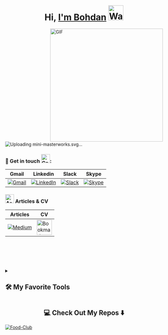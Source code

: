   <!-- Some badges are from https://github.com/Ileriayo/markdown-badges -->
  <!-- Some emojis can be found at https://animated-fluent-emoji.vercel.app -->
  <!-- People illustrations by Storyset: https://storyset.com/people" -->


<h1 align="center">Hi, 
  <a href="https://github.com/Petrovych9" title="Profile">I'm Bohdan</a>
  <img src="https://raw.githubusercontent.com/Tarikul-Islam-Anik/Animated-Fluent-Emojis/master/Emojis/Hand%20gestures/Waving%20Hand.png" alt="Waving Hand" width="48" height="48" />
</h1>

<img align="right" alt="GIF" src="https://github.com/Petrovych9/Petrovych9/assets/137152593/876a4081-ebb0-4886-9974-f095eaa316a8" width="360px"/>


![Uploading mini-masterworks.svg…]()




 ### 📝  Get in touch <img src="https://raw.githubusercontent.com/Tarikul-Islam-Anik/Animated-Fluent-Emojis/master/Emojis/Hand%20gestures/Call%20Me%20Hand.png" alt="Call Me Hand" width="28" height="28" />:


| Gmail | Linkedin  | Slack | Skype |
| ----- | --------- | ----- | ----- |
| [![Gmail](https://img.shields.io/badge/Gmail-D14836?style=for-the-badge&logo=gmail&logoColor=white)](mailto:bohdan.work9@gmail.com) | [![LinkedIn](https://img.shields.io/badge/linkedin-%230077B5.svg?style=for-the-badge&logo=linkedin&logoColor=white)](https://linkedin.com/in/bohdan-petrovych9) | [![Slack](https://img.shields.io/badge/Slack-4A154B?style=for-the-badge&logo=slack&logoColor=white)](https://training-club-group.slack.com/team/U057RJHET52) | [![Skype](https://img.shields.io/badge/Skype-%2300AFF0.svg?style=for-the-badge&logo=Skype&logoColor=white)](https://join.skype.com/invite/KxSpx9ipl3hD)       



 ### <img src="https://raw.githubusercontent.com/Tarikul-Islam-Anik/Animated-Fluent-Emojis/master/Emojis/People%20with%20professions/Artist%20Light%20Skin%20Tone.png" alt="Artist" width="28" height="28" /> Articles & CV


| Articles | CV |
| -------- | ----- |
| [![Medium](https://img.shields.io/badge/Medium-12100E?style=for-the-badge&logo=medium&logoColor=white)](https://medium.com/@bohdan-petrovych9) | [<img src="https://raw.githubusercontent.com/Tarikul-Islam-Anik/Animated-Fluent-Emojis/master/Emojis/Objects/Bookmark%20Tabs.png" alt="Bookmark Tabs" target="_blank" width="48" height="48" />](https://drive.google.com/file/d/1HGJUD1D0-wwvUVW_FyZEry7gyxxkMJD7/view?usp=drive_link)

<br>
<br>
<br>
<br>
<br>
<details> 
  <summary><h2>🛠️ My Favorite Tools</h2></summary>

  <h3>👨‍💻 Programming and Markup Languages</h3>

  <p>
      <a href="https://github.com/search?q=user%3ADenverCoder1+language%3Ahtml"><img alt="HTML" src="https://img.shields.io/badge/html5-%23E34F26.svg?style=for-the-badge&logo=html5&logoColor=white"></a>
      <a href="https://github.com/search?q=user%3ADenverCoder1+language%3Amarkdown"><img alt="Markdown" src="https://img.shields.io/badge/markdown-%23000000.svg?style=for-the-badge&logo=markdown&logoColor=white"></a>
      <a href="https://github.com/search?q=user%3ADenverCoder1+language%3Apython"><img alt="Python" src="https://img.shields.io/badge/python-3670A0?style=for-the-badge&logo=python&logoColor=ffdd54"></a>
      <a href="https://github.com/search?q=user%3ADenverCoder1+language%3Asql"><img alt="SQL" src="https://custom-icon-badges.demolab.com/badge/SQL-025E8C.svg?logo=database&logoColor=white"></a>
  </p>

  <h3>🧰 Frameworks and Libraries</h3

  <p>
      <a href="#"><img alt="Flask" src="https://img.shields.io/badge/flask-%23000.svg?style=for-the-badge&logo=flask&logoColor=white"></a>
      <a href="#"><img alt="NumPy" src="https://img.shields.io/badge/numpy-%23013243.svg?style=for-the-badge&logo=numpy&logoColor=white"></a>
      <a href="#"><img alt="Pandas" src="https://img.shields.io/badge/pandas-%23150458.svg?style=for-the-badge&logo=pandas&logoColor=white"></a>
    <a href="#"><img alt="Matplotlib" src="https://img.shields.io/badge/Matplotlib-%23ffffff.svg?style=for-the-badge&logo=Matplotlib&logoColor=black"></a>
  <a href="#"><img alt="Jinja" src="https://img.shields.io/badge/jinja-white.svg?style=for-the-badge&logo=jinja&logoColor=black"></a>
  </p>

  <h3>🗄️ Databases and Cloud Hosting</h3>

  <p>
      <a href="#"><img alt="MongoDB" src ="https://img.shields.io/badge/MongoDB-%234ea94b.svg?style=for-the-badge&logo=mongodb&logoColor=white"></a>
      <a href="#"><img alt="MySQL" src="https://img.shields.io/badge/mysql-%2300000f.svg?style=for-the-badge&logo=mysql&logoColor=white"></a>
      <a href="#"><img alt="SQLite" src ="https://img.shields.io/badge/sqlite-%2307405e.svg?style=for-the-badge&logo=sqlite&logoColor=white"></a>
  </p>

  <h3>💻 Software and Tools</h3>

  <p>
      <a href="#"><img alt="Git" src="https://img.shields.io/badge/git-%23F05033.svg?style=for-the-badge&logo=git&logoColor=white"></a>
      <a href="#"><img alt="Notion" src="https://img.shields.io/badge/Notion-%23000000.svg?style=for-the-badge&logo=notion&logoColor=white"></a>
      <a href="#"><img alt="Figma" src="https://img.shields.io/badge/figma-%23F24E1E.svg?style=for-the-badge&logo=figma&logoColor=white"></a>
      <a href="#"><img alt="PyCharm" src="https://img.shields.io/badge/pycharm-143?style=for-the-badge&logo=pycharm&logoColor=black&color=black&labelColor=green"></a>
      <a href="#"><img alt="Fedora" src="https://img.shields.io/badge/Fedora-294172?style=for-the-badge&logo=fedora&logoColor=white"></a>
      <a href="#"><img alt="Swagger" src="https://img.shields.io/badge/-Swagger-%23Clojure?style=for-the-badge&logo=swagger&logoColor=white"></a>
  </p>
</details>

<h2  align="center">💻 Check Out My Repos ⬇️ </h2>
<a href="#"><img alt="Food-Club" src=""></a>

<!-- <h1 align="center">Projects</h1>

<table>
<tr>
        <td width='50%'>
          <h2 align='center'>Training Club</h2>
          <div align='center'>  
              <a href="https://trainingclub.team/" alt="Training Club">
                <img  src='images/trainingClub.png' alt='Training_Club'/>
              </a>
              <br>
              <br>
              <p>
                <a href='https://trainingclub.team/'><img width='50' height='25' src="images/view.png" alt='view'/></a><img width='70' height='25' src="images/inProgress.png" alt='inProgress'/>
              </p>
              <p>Service for managing workouts</p>
          </div>
    </td>

</tr>
<tr style="display: flex;">
    <td  width='50%'>
      <h2 align='center'>Project</h2>
      <div align='center'>  
        <a href="">
          <img   src=''/>
        </a>
        <br>
        <br>
        <p>
          <a href="" alt="Project">
           <img width='70' height='25' src="images/repo.png" alt='repo'/>
          </a>
          <a href='' alt="Project">
            <img width='50' height='25'  src="images/view.png" alt='view'/>
          </a>
           <img width='70' height='25' src="images/completed.png" alt='completed'/>
        </p>
        <p><strong><i>inf: </i>inf</strong></p>
      </div>
        <br>
        <br>
        <br>  
    </td>
    <td  width='50%'>
      <h2 align='center'>Project</h2>
      <div align='center'>  
        <a href="">
          <img   src=''/>
        </a>
        <br>
        <br>
        <p>
          <a href="" alt="Project">
           <img width='70' height='25' src="images/repo.png" alt='repo'/>
          </a>
          <a href='' alt="Project">
            <img width='50' height='25'  src="images/view.png" alt='view'/>
          </a>
           <img width='70' height='25' src="images/completed.png" alt='completed'/>
        </p>
        <p><strong><i>inf: </i>inf</strong></p>
      </div>
        <br>
        <br>
        <br>  
    </td>
  </tr>
  <tr style="display: flex;">
   <td  width='50%'>
      <h2 align='center'>Project</h2>
      <div align='center'>  
        <a href="">
          <img   src='' alt='Project'/>
        </a>
        <br>
        <br>
        <p>
          <a href='' alt="Project">
            <img width='50' height='25'  src="images/view.png" alt='view'/>
          </a>
            <img width='70' height='25' src="images/completed.png" alt='completed'/>
        </p>
        <p><strong><i>inf: </i>inf </strong></p>
      </div>
    </td>
    <td  width='50%'>
      <h2 align='center'>Project</h2>
      <div align='center'>
        <a href="">
          <img   src='' alt='project'/>
        </a>
        <br>
        <br>
        <p>
          <a href="" alt="project">
           <img width='70' height='25' src="images/repo.png" alt='repo'/>
          </a>
          <a href='https://swipi.midstem.net/' alt="Swipi">
            <img width='50' height='25'  src="images/view.png" alt='view'/>
          </a>
            <img width='70' height='25' src="images/completed.png" alt='completed'/>
        </p>
        <p><strong><i>inf: </i>infinf</strong></p>
      </div>
    </td>

  </tr>
</table> -->
